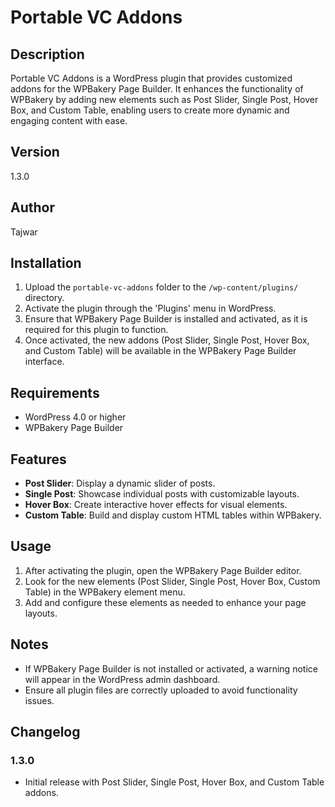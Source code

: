 # **Portable VC Addons**

## **Description**

Portable VC Addons is a WordPress plugin that provides customized addons for the WPBakery Page Builder. It enhances the functionality of WPBakery by adding new elements such as Post Slider, Single Post, Hover Box, and Custom Table, enabling users to create more dynamic and engaging content with ease.

## **Version**

1.3.0

## **Author**

Tajwar

## **Installation**

1. Upload the `portable-vc-addons` folder to the `/wp-content/plugins/` directory.  
2. Activate the plugin through the 'Plugins' menu in WordPress.  
3. Ensure that WPBakery Page Builder is installed and activated, as it is required for this plugin to function.  
4. Once activated, the new addons (Post Slider, Single Post, Hover Box, and Custom Table) will be available in the WPBakery Page Builder interface.

## **Requirements**

* WordPress 4.0 or higher  
* WPBakery Page Builder

## **Features**

* **Post Slider**: Display a dynamic slider of posts.  
* **Single Post**: Showcase individual posts with customizable layouts.  
* **Hover Box**: Create interactive hover effects for visual elements.  
* **Custom Table**: Build and display custom HTML tables within WPBakery.

## **Usage**

1. After activating the plugin, open the WPBakery Page Builder editor.  
2. Look for the new elements (Post Slider, Single Post, Hover Box, Custom Table) in the WPBakery element menu.  
3. Add and configure these elements as needed to enhance your page layouts.

## **Notes**

* If WPBakery Page Builder is not installed or activated, a warning notice will appear in the WordPress admin dashboard.  
* Ensure all plugin files are correctly uploaded to avoid functionality issues.

## **Changelog**

### **1.3.0**

* Initial release with Post Slider, Single Post, Hover Box, and Custom Table addons.

